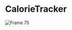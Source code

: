 # CalorieTracker

![Frame 75](https://github.com/JustAmalll/CalorieTracker/assets/85354530/824365bf-ea27-4f14-b50b-f16d9ec56bb7)

